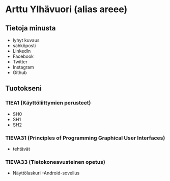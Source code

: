 # Arttu Ylhävuori (alias areee)

## Tietoja minusta

- lyhyt kuvaus
- sähköposti
- LinkedIn
- Facebook
- Twitter
- Instagram
- Github

## Tuotokseni

### TIEA1 (Käyttöliittymien perusteet)
- SH0
- SH1
- SH2

### TIEVA31 (Principles of Programming Graphical User Interfaces)
- tehtävät

### TIEVA33 (Tietokoneavusteinen opetus)
- Näyttölaskuri -Android-sovellus
